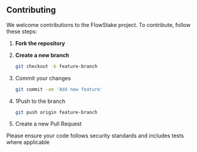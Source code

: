 ## Contributing

We welcome contributions to the FlowStake project. To contribute, follow these steps:

1. **Fork the repository**

2. **Create a new branch**

   ```bash
   git checkout -b feature-branch
   ```

3. Commit your changes
   ```bash
   git commit -am 'Add new feature'
   ```
4. 1Push to the branch
   ```bash
   git push origin feature-branch
   ```
5. Create a new Pull Request

Please ensure your code follows security standards and includes tests where applicable
